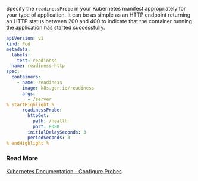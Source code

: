 Specify the `readinessProbe` in your Kubernetes manifest appropriately for your type of application.
It can be as simple as an HTTP endpoint returning an HTTP status between 200 and 400 to indicate that the container running the application has started
successfully.

```yaml
apiVersion: v1
kind: Pod
metadata:
  labels:
    test: readiness
  name: readiness-http
spec:
  containers:
    - name: readiness
      image: k8s.gcr.io/readiness
      args:
        - /server
% startHighlight %
      readinessProbe:
        httpGet:
          path: /health
          port: 8080
        initialDelaySeconds: 3
        periodSeconds: 3
% endHighlight %
```

### Read More

[Kubernetes Documentation - Configure Probes](https://kubernetes.io/docs/tasks/configure-pod-container/configure-liveness-readiness-startup-probes/)
